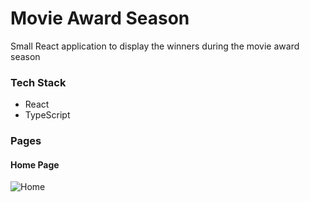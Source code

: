 # Movie Award Season

Small React application to display the winners during the movie award season

### Tech Stack

- React
- TypeScript

### Pages

#### Home Page

![Home](/images/home.png)
